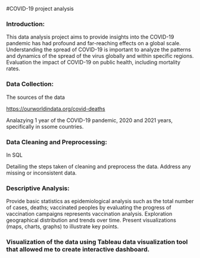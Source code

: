 #COVID-19 project analysis

### Introduction:

This data analysis project aims to provide insights into the COVID-19 pandemic has had profound and far-reaching effects on a global scale. 
Understanding the spread of COVID-19 is important to analyze the patterns and dynamics of the spread of the virus globally and within specific regions.
Evaluation the impact of COVID-19 on public health, including mortality rates.


### Data Collection:

The sources of the data 

https://ourworldindata.org/covid-deaths

Analazying 1 year of the COVID-19 pandemic, 2020 and 2021 years, specifically in ssome countries. 

### Data Cleaning and Preprocessing:

In SQL

Detailing the steps taken of cleaning and preprocess the data.
Address any missing or inconsistent data.

### Descriptive Analysis: 

Provide basic statistics as epidemiological analysis such as the total number of cases, deaths; vaccinated peoples by evaluating the progress of vaccination campaigns represents vaccination analysis. Exploration geographical distribution and trends over time.
Present visualizations (maps, charts, graphs) to illustrate key points.

### Visualization of the data using Tableau data visualization tool that allowed me to create interactive dashboard.
